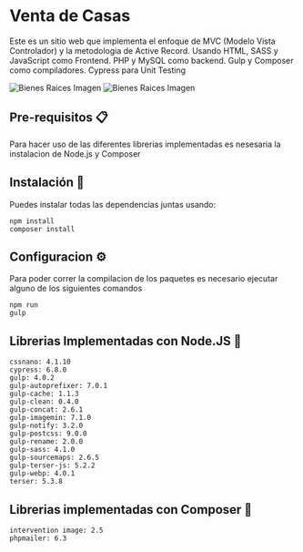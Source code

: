 # Venta de Casas
Este es un sitio web que implementa el enfoque de MVC (Modelo Vista Controlador) y la metodologia de Active Record.
Usando HTML, SASS y JavaScript como Frontend.
PHP y MySQL como backend.
Gulp y Composer como compiladores.
Cypress para Unit Testing

![Bienes Raices Imagen](https://lh3.googleusercontent.com/-2VwSORfgMYI/YYIP9Ei9III/AAAAAAAAA9E/9hnQlIYcsSoEaT1e2aSD-n7CyvhfoYkpQCLcBGAsYHQ/s16000/1.png)
![Bienes Raices Imagen](https://lh3.googleusercontent.com/-HE1Q-18e-zk/YYIP8JxCAfI/AAAAAAAAA9A/xHEBnn0yoq0NsCUMmTHC8qAsEb4ngwKOwCLcBGAsYHQ/s16000/2.png)

## Pre-requisitos 📋
Para hacer uso de las diferentes librerias implementadas es nesesaria la instalacion de Node.js y Composer

## Instalación 🔧
Puedes instalar todas las dependencias juntas usando:

```
npm install
composer install
```

## Configuracion ⚙️
Para poder correr la compilacion de los paquetes es necesario ejecutar alguno de los siguientes comandos
```
npm run
gulp
```

## Librerias Implementadas con Node.JS 📜
```
cssnano: 4.1.10
cypress: 6.8.0
gulp: 4.0.2
gulp-autoprefixer: 7.0.1
gulp-cache: 1.1.3
gulp-clean: 0.4.0
gulp-concat: 2.6.1
gulp-imagemin: 7.1.0
gulp-notify: 3.2.0
gulp-postcss: 9.0.0
gulp-rename: 2.0.0
gulp-sass: 4.1.0
gulp-sourcemaps: 2.6.5
gulp-terser-js: 5.2.2
gulp-webp: 4.0.1
terser: 5.3.8
```

## Librerias implementadas con Composer 📜
```
intervention image: 2.5
phpmailer: 6.3
```
